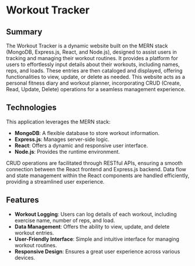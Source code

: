 # Workout Tracker

## Summary

The Workout Tracker is a dynamic website built on the MERN stack (MongoDB, Express.js, React, and Node.js), designed to assist users in tracking and managing their workout routines. It provides a platform for users to effortlessly input details about their workouts, including names, reps, and loads. These entries are then cataloged and displayed, offering functionalities to view, update, or delete as needed. This website acts as a personal fitness diary and workout planner, incorporating CRUD (Create, Read, Update, Delete) operations for a seamless management experience.

## Technologies

This application leverages the MERN stack:

- **MongoDB**: A flexible database to store workout information.
- **Express.js**: Manages server-side logic.
- **React**: Offers a dynamic and responsive user interface.
- **Node.js**: Provides the runtime environment.

CRUD operations are facilitated through RESTful APIs, ensuring a smooth connection between the React frontend and Express.js backend. Data flow and state management within the React components are handled efficiently, providing a streamlined user experience.

## Features

- **Workout Logging**: Users can log details of each workout, including exercise name, number of reps, and load.
- **Data Management**: Offers the ability to view, update, and delete workout entries.
- **User-Friendly Interface**: Simple and intuitive interface for managing workout routines.
- **Responsive Design**: Ensures a great user experience across various devices.
